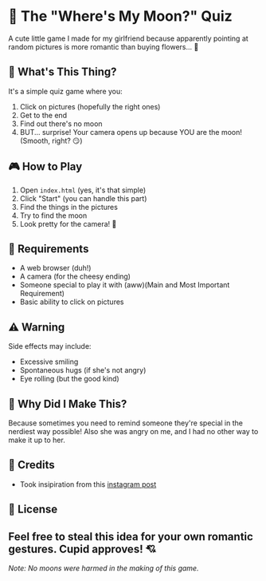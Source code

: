 # 🌙 The "Where's My Moon?" Quiz

A cute little game I made for my girlfriend because apparently pointing at random pictures is more romantic than buying flowers... 🌹

## 📱 What's This Thing?
It's a simple quiz game where you:
1. Click on pictures (hopefully the right ones)
2. Get to the end
3. Find out there's no moon
4. BUT... surprise! Your camera opens up because YOU are the moon! 
   (Smooth, right? 😏)

## 🎮 How to Play
1. Open `index.html` (yes, it's that simple)
2. Click "Start" (you can handle this part)
3. Find the things in the pictures
4. Try to find the moon
5. Look pretty for the camera! 📸

## 📝 Requirements
- A web browser (duh!)
- A camera (for the cheesy ending)
- Someone special to play it with (aww)(Main and Most Important Requirement)
- Basic ability to click on pictures


## ⚠️ Warning
Side effects may include:
- Excessive smiling
- Spontaneous hugs (if she's not angry)
- Eye rolling (but the good kind)

## 🤔 Why Did I Make This?
Because sometimes you need to remind someone they're special in the nerdiest way possible! Also she was angry on me, and I had no other way to make it up to her.

## 💝 Credits
- Took insipiration from this [instagram post](https://www.instagram.com/p/DBrO5ysIAeh/?img_index=1)

## 📝 License
Feel free to steal this idea for your own romantic gestures. Cupid approves! 💘
---
*Note: No moons were harmed in the making of this game.*
